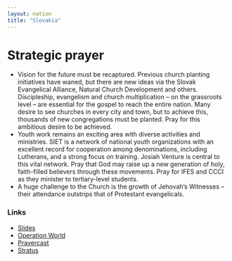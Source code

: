 ```yaml
---
layout: nation
title: "Slovakia"
---
```


# Strategic prayer

- Vision for the future must be recaptured. Previous church planting initiatives have waned, but there are new ideas via the Slovak Evangelical Alliance, Natural Church Development and others. Discipleship, evangelism and church multiplication – on the grassroots level – are essential for the gospel to reach the entire nation. Many desire to see churches in every city and town, but to achieve this, thousands of new congregations must be planted. Pray for this ambitious desire to be achieved.
- Youth work remains an exciting area with diverse activities and ministries. SIET is a network of national youth organizations with an excellent record for cooperation among denominations, including Lutherans, and a strong focus on training. Josiah Venture is central to this vital network. Pray that God may raise up a new generation of holy, faith-filled believers through these movements. Pray for IFES and CCCI as they minister to tertiary-level students.
- A huge challenge to the Church is the growth of Jehovah’s Witnesses – their attendance outstrips that of Protestant evangelicals.

### Links

- [Slides](http://kyk.kiekies.net/?src=https://ccwaterkloof.github.io/prayer/slides/slovakia.md)
- [Operation World](https://operationworld.org/locations/slovakia/)
- [Prayercast](https://prayercast.com/slovakia.html)
- [Stratus](https://globe.stratus.earth/country-explorer/SVK)
